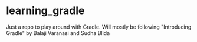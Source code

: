 # learning_gradle
Just a repo to play around with Gradle. Will mostly be following "Introducing Gradle" by Balaji Varanasi and Sudha Blida
